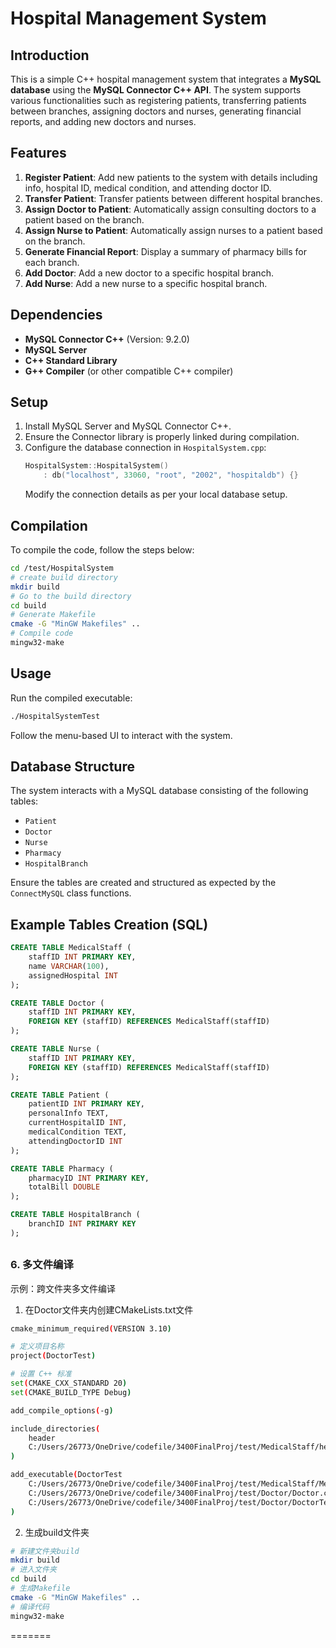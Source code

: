 # Hospital Management System

## Introduction

This is a simple C++ hospital management system that integrates a **MySQL database** using the **MySQL Connector C++ API**. The system supports various functionalities such as registering patients, transferring patients between branches, assigning doctors and nurses, generating financial reports, and adding new doctors and nurses.

## Features

1. **Register Patient**: Add new patients to the system with details including info, hospital ID, medical condition, and attending doctor ID.
2. **Transfer Patient**: Transfer patients between different hospital branches.
3. **Assign Doctor to Patient**: Automatically assign consulting doctors to a patient based on the branch.
4. **Assign Nurse to Patient**: Automatically assign nurses to a patient based on the branch.
5. **Generate Financial Report**: Display a summary of pharmacy bills for each branch.
6. **Add Doctor**: Add a new doctor to a specific hospital branch.
7. **Add Nurse**: Add a new nurse to a specific hospital branch.

## Dependencies

- **MySQL Connector C++** (Version: 9.2.0)
- **MySQL Server**
- **C++ Standard Library**
- **G++ Compiler** (or other compatible C++ compiler)

## Setup

1. Install MySQL Server and MySQL Connector C++.
2. Ensure the Connector library is properly linked during compilation.
3. Configure the database connection in `HospitalSystem.cpp`:
   ```cpp
   HospitalSystem::HospitalSystem()
       : db("localhost", 33060, "root", "2002", "hospitaldb") {}
   ```
   Modify the connection details as per your local database setup.

## Compilation
To compile the code, follow the steps below:
```bash
cd /test/HospitalSystem
# create build directory
mkdir build
# Go to the build directory
cd build
# Generate Makefile
cmake -G "MinGW Makefiles" ..
# Compile code
mingw32-make
```

## Usage

Run the compiled executable:

```bash
./HospitalSystemTest
```

Follow the menu-based UI to interact with the system.

## Database Structure

The system interacts with a MySQL database consisting of the following tables:

- `Patient`
- `Doctor`
- `Nurse`
- `Pharmacy`
- `HospitalBranch`

Ensure the tables are created and structured as expected by the `ConnectMySQL` class functions.

## Example Tables Creation (SQL)

```sql
CREATE TABLE MedicalStaff (
    staffID INT PRIMARY KEY,
    name VARCHAR(100),
    assignedHospital INT
);

CREATE TABLE Doctor (
    staffID INT PRIMARY KEY,
    FOREIGN KEY (staffID) REFERENCES MedicalStaff(staffID)
);

CREATE TABLE Nurse (
    staffID INT PRIMARY KEY,
    FOREIGN KEY (staffID) REFERENCES MedicalStaff(staffID)
);

CREATE TABLE Patient (
    patientID INT PRIMARY KEY,
    personalInfo TEXT,
    currentHospitalID INT,
    medicalCondition TEXT,
    attendingDoctorID INT
);

CREATE TABLE Pharmacy (
    pharmacyID INT PRIMARY KEY,
    totalBill DOUBLE
);

CREATE TABLE HospitalBranch (
    branchID INT PRIMARY KEY
);
```

##

### 6. 多文件编译
示例：跨文件夹多文件编译 <Doctor>
1. 在Doctor文件夹内创建CMakeLists.txt文件
```bash
cmake_minimum_required(VERSION 3.10)

# 定义项目名称
project(DoctorTest)

# 设置 C++ 标准
set(CMAKE_CXX_STANDARD 20)
set(CMAKE_BUILD_TYPE Debug)

add_compile_options(-g)

include_directories(
    header
    C:/Users/26773/OneDrive/codefile/3400FinalProj/test/MedicalStaff/header
)

add_executable(DoctorTest
    C:/Users/26773/OneDrive/codefile/3400FinalProj/test/MedicalStaff/MedicalStaff.cpp
    C:/Users/26773/OneDrive/codefile/3400FinalProj/test/Doctor/Doctor.cpp
    C:/Users/26773/OneDrive/codefile/3400FinalProj/test/Doctor/DoctorTest.cpp
)
```
2. 生成build文件夹
```bash
# 新建文件夹build
mkdir build
# 进入文件夹
cd build
# 生成Makefile
cmake -G "MinGW Makefiles" ..
# 编译代码
mingw32-make
```
=======

